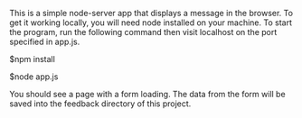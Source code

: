 This is a simple node-server app that displays a message in the browser. To get it working locally, you will need node installed on your machine.
To start the program, run the following command then visit localhost on the port specified in app.js.

$npm install

$node app.js


You should see a page with a form loading. The data from the form will be saved into the feedback directory of this project. 